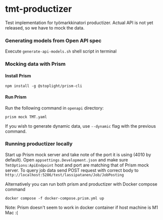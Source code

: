 # tmt-productizer

Test implementation for työmarkkinatori productizer. Actual API is not yet released, so we have to mock the data.

### Generating models from Open API spec

Execute `generate-api-models.sh` shell script in terminal

### Mocking data with Prism

#### Install Prism

`npm install -g @stoplight/prism-cli`

#### Run Prism

Run the following command in `openapi` directory:

`prism mock TMT.yaml`

If you wish to generate dynamic data, use `--dynamic` flag with the previous command.

### Running productizer locally

Start up Prism mock server and take note of the port it is using (4010 by default). Open `appsettings.Development.json` and
make sure `TmtOptions:ApiEndpoint` host and port are matching that of Prism mock server.
To query job data send POST request with correct body to `http://localhost:5286/test/lassipatanen/Job/JobPosting`

Alternatively you can run both prism and productizer with Docker compose command

`docker compose -f docker-compose.prism.yml up`

Note: Prism doesn't seem to work in docker container if host machine is M1 Mac :(

